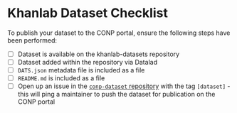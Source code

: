 # Khanlab Dataset Checklist

To publish your dataset to the CONP portal, ensure the following steps have been performed:

- [ ] Dataset is available on the khanlab-datasets repository
- [ ] Dataset added within the repository via Datalad
- [ ] `DATS.json` metadata file is included as a file
- [ ] `README.md` is included as a file
- [ ] Open up an issue in the [`conp-dataset` repository](https://github.com/khanlab-datasets/conp-dataset/issues) with the tag `[dataset]` - this will ping a maintainer to push the dataset for publication on the CONP portal
